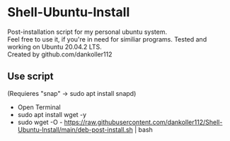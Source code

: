 # Shell-Ubuntu-Install  
Post-installation script for my personal ubuntu system.  
Feel free to use it, if you're in need for similiar programs. Tested and working on Ubuntu 20.04.2 LTS.  
Created by github.com/dankoller112  
  
## Use script  
(Requieres "snap" -> sudo apt install snapd)  
  
- Open Terminal
- sudo apt install wget -y
- sudo wget -O - https://raw.githubusercontent.com/dankoller112/Shell-Ubuntu-Install/main/deb-post-install.sh | bash
